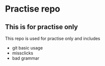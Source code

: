 # Practise repo

## This is for practise only

This repo is used for practise only and includes

* git basic usage
* missclicks
* bad grammar
